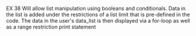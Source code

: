 EX 38
Will allow list manipulation using booleans and conditionals. 
Data in the list is added under the restrictions of a list limit that is pre-defined in the code.
The data in the user's data_list is then displayed via a for-loop as well as a range restriction print statement 
